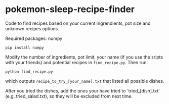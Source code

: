 # pokemon-sleep-recipe-finder
Code to find recipes based on your current ingrendients, pot size and unknown recipes options.

Required packages:
numpy

```
pip install numpy
```

Modify the number of ingredients, pot limit, your name (if you use the sripts with your friends) and potential recipes in `find_recipe.py`. 
Then run:
```
python find_recipe.py
```
which outputs `recipe_to_try_[your_name].txt` that listed all possible dishes.

After you tried the dishes, add the ones your have tried to `tried_[dish].txt' (e.g. tried_salad.txt), so they will be excluded from next time.





